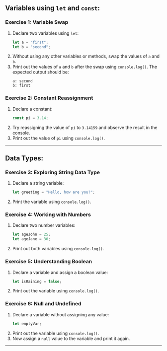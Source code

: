 

## **Variables using `let` and `const`**:

### **Exercise 1: Variable Swap**
1. Declare two variables using `let`:
   ```javascript
   let a = "first";
   let b = "second";
   ```
2. Without using any other variables or methods, swap the values of `a` and `b`.
3. Print out the values of `a` and `b` after the swap using `console.log()`. The expected output should be:
   ```
   a: second
   b: first
   ```

### **Exercise 2: Constant Reassignment**
1. Declare a constant:
   ```javascript
   const pi = 3.14;
   ```
2. Try reassigning the value of `pi` to `3.14159` and observe the result in the console.
3. Print out the value of `pi` using `console.log()`.

---

## **Data Types**:

### **Exercise 3: Exploring String Data Type**
1. Declare a string variable:
   ```javascript
   let greeting = "Hello, how are you?";
   ```
2. Print the variable using `console.log()`.

### **Exercise 4: Working with Numbers**
1. Declare two number variables:
   ```javascript
   let ageJohn = 25;
   let ageJane = 30;
   ```
2. Print out both variables using `console.log()`.

### **Exercise 5: Understanding Boolean**
1. Declare a variable and assign a boolean value:
   ```javascript
   let isRaining = false;
   ```
2. Print out the variable using `console.log()`.

### **Exercise 6: Null and Undefined**
1. Declare a variable without assigning any value:
   ```javascript
   let emptyVar;
   ```
2. Print out the variable using `console.log()`.
3. Now assign a `null` value to the variable and print it again.

---

